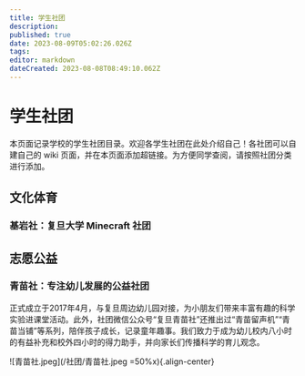 ```yaml
---
title: 学生社团
description: 
published: true
date: 2023-08-09T05:02:26.026Z
tags: 
editor: markdown
dateCreated: 2023-08-08T08:49:10.062Z
---
```


# 学生社团

本页面记录学校的学生社团目录。欢迎各学生社团在此处介绍自己！各社团可以自建自己的 wiki 页面，并在本页面添加超链接。为方便同学查阅，请按照社团分类进行添加。

## 文化体育

### 基岩社：复旦大学 Minecraft 社团

## 志愿公益

### 青苗社：专注幼儿发展的公益社团
正式成立于2017年4月，与复旦周边幼儿园对接，为小朋友们带来丰富有趣的科学实验进课堂活动。此外，社团微信公众号“复旦青苗社”还推出过“青苗留声机”“青苗当铺”等系列，陪伴孩子成长，记录童年趣事。我们致力于成为幼儿校内八小时的有益补充和校外四小时的得力助手，并向家长们传播科学的育儿观念。

![青苗社.jpeg](/社团/青苗社.jpeg =50%x){.align-center}